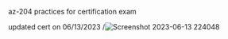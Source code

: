 az-204 practices for certification exam

updated cert on 06/13/2023
/![Screenshot 2023-06-13 224048](https://github.com/stevelee2497/az-204/assets/24190646/1795ef71-0f96-496b-a8ac-04c370bdc42c)
